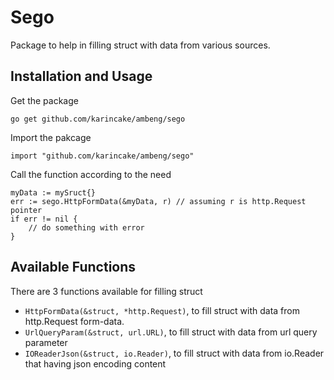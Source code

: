 # Sego
Package to help in filling struct with data from various sources. 

## Installation and Usage
Get the package

`go get github.com/karincake/ambeng/sego`

Import the pakcage

`import "github.com/karincake/ambeng/sego"`

Call the function according to the need

```
myData := mySruct{}
err := sego.HttpFormData(&myData, r) // assuming r is http.Request pointer
if err != nil {
    // do something with error
}
```

## Available Functions
There are 3 functions available for filling struct
- `HttpFormData(&struct, *http.Request)`, to fill struct with data from http.Request form-data.
- `UrlQueryParam(&struct, url.URL)`, to fill struct with data from url query parameter
- `IOReaderJson(&struct, io.Reader)`, to fill struct with data from io.Reader that having json encoding content
